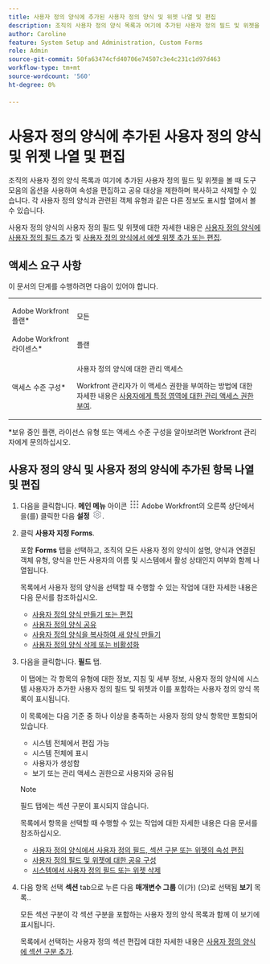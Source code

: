 ```yaml
---
title: 사용자 정의 양식에 추가된 사용자 정의 양식 및 위젯 나열 및 편집
description: 조직의 사용자 정의 양식 목록과 여기에 추가된 사용자 정의 필드 및 위젯을 볼 때 도구 모음의 옵션을 사용하여 속성을 편집하고 공유 대상을 제한하며 복사하고 삭제할 수 있습니다. 각 사용자 정의 양식과 관련된 객체 유형과 같은 다른 정보도 표시할 열에서 볼 수 있습니다.
author: Caroline
feature: System Setup and Administration, Custom Forms
role: Admin
source-git-commit: 50fa63474cfd40706e74507c3e4c231c1d97d463
workflow-type: tm+mt
source-wordcount: '560'
ht-degree: 0%

---
```



# 사용자 정의 양식에 추가된 사용자 정의 양식 및 위젯 나열 및 편집

조직의 사용자 정의 양식 목록과 여기에 추가된 사용자 정의 필드 및 위젯을 볼 때 도구 모음의 옵션을 사용하여 속성을 편집하고 공유 대상을 제한하며 복사하고 삭제할 수 있습니다. 각 사용자 정의 양식과 관련된 객체 유형과 같은 다른 정보도 표시할 열에서 볼 수 있습니다.

사용자 정의 양식의 사용자 정의 필드 및 위젯에 대한 자세한 내용은 [사용자 정의 양식에 사용자 정의 필드 추가](../../../administration-and-setup/customize-workfront/create-manage-custom-forms/add-a-custom-field-to-a-custom-form.md) 및 [사용자 정의 양식에서 에셋 위젯 추가 또는 편집](../../../administration-and-setup/customize-workfront/create-manage-custom-forms/add-widget-or-edit-its-properties-in-a-custom-form.md).

## 액세스 요구 사항

이 문서의 단계를 수행하려면 다음이 있어야 합니다.

<table style="table-layout:auto"> 
 <col> 
 <col> 
 <tbody> 
  <tr data-mc-conditions=""> 
   <td role="rowheader"> <p>Adobe Workfront 플랜*</p> </td> 
   <td>모든</td> 
  </tr> 
  <tr> 
   <td role="rowheader">Adobe Workfront 라이센스*</td> 
   <td>플랜</td> 
  </tr> 
  <tr data-mc-conditions=""> 
   <td role="rowheader">액세스 수준 구성*</td> 
   <td> <p>사용자 정의 양식에 대한 관리 액세스</p> <p>Workfront 관리자가 이 액세스 권한을 부여하는 방법에 대한 자세한 내용은 <a href="../../../administration-and-setup/add-users/configure-and-grant-access/grant-users-admin-access-certain-areas.md" class="MCXref xref">사용자에게 특정 영역에 대한 관리 액세스 권한 부여</a>.</p> </td> 
  </tr> 
 </tbody> 
</table>

&#42;보유 중인 플랜, 라이선스 유형 또는 액세스 수준 구성을 알아보려면 Workfront 관리자에게 문의하십시오.

## 사용자 정의 양식 및 사용자 정의 양식에 추가된 항목 나열 및 편집

1. 다음을 클릭합니다. **메인 메뉴** 아이콘 ![](assets/main-menu-icon.png) Adobe Workfront의 오른쪽 상단에서 을(를) 클릭한 다음 **설정** ![](assets/gear-icon-settings.png).

1. 클릭 **사용자 지정 Forms**.

   포함 **Forms** 탭을 선택하고, 조직의 모든 사용자 정의 양식이 설명, 양식과 연결된 객체 유형, 양식을 만든 사용자의 이름 및 시스템에서 활성 상태인지 여부와 함께 나열됩니다.

   목록에서 사용자 정의 양식을 선택할 때 수행할 수 있는 작업에 대한 자세한 내용은 다음 문서를 참조하십시오.

   * [사용자 정의 양식 만들기 또는 편집](../../../administration-and-setup/customize-workfront/create-manage-custom-forms/create-or-edit-a-custom-form.md)
   * [사용자 정의 양식 공유](../../../administration-and-setup/customize-workfront/create-manage-custom-forms/share-access-to-a-custom-form.md)
   * [사용자 정의 양식을 복사하여 새 양식 만들기](../../../administration-and-setup/customize-workfront/create-manage-custom-forms/copy-custom-form-to-create-a-new-one.md)
   * [사용자 정의 양식 삭제 또는 비활성화](../../../administration-and-setup/customize-workfront/create-manage-custom-forms/delete-or-deactivate-a-custom-form.md)

1. 다음을 클릭합니다. **필드** 탭.

   이 탭에는 각 항목의 유형에 대한 정보, 지침 및 세부 정보, 사용자 정의 양식에 시스템 사용자가 추가한 사용자 정의 필드 및 위젯과 이를 포함하는 사용자 정의 양식 목록이 표시됩니다.

   이 목록에는 다음 기준 중 하나 이상을 충족하는 사용자 정의 양식 항목만 포함되어 있습니다.

   * 시스템 전체에서 편집 가능
   * 시스템 전체에 표시
   * 사용자가 생성함
   * 보기 또는 관리 액세스 권한으로 사용자와 공유됨

   >[!NOTE]
   >
   >필드 탭에는 섹션 구분이 표시되지 않습니다.

   목록에서 항목을 선택할 때 수행할 수 있는 작업에 대한 자세한 내용은 다음 문서를 참조하십시오.

   * [사용자 정의 양식에서 사용자 정의 필드, 섹션 구분 또는 위젯의 속성 편집](../../../administration-and-setup/customize-workfront/create-manage-custom-forms/edit-a-custom-field.md)
   * [사용자 정의 필드 및 위젯에 대한 공유 구성](../../../administration-and-setup/customize-workfront/create-manage-custom-forms/configure-sharing-for-a-custom-field.md)
   * [시스템에서 사용자 정의 필드 또는 위젯 삭제](../../../administration-and-setup/customize-workfront/create-manage-custom-forms/delete-a-custom-field.md)

1. 다음 항목 선택 **섹션** tab으로 누른 다음 **매개변수 그룹** 이(가) (으)로 선택됨 **보기** 목록..

   모든 섹션 구분이 각 섹션 구분을 포함하는 사용자 정의 양식 목록과 함께 이 보기에 표시됩니다.

   목록에서 선택하는 사용자 정의 섹션 편집에 대한 자세한 내용은 [사용자 정의 양식에 섹션 구분 추가](../../../administration-and-setup/customize-workfront/create-manage-custom-forms/add-a-section-break-to-a-custom-form.md).

